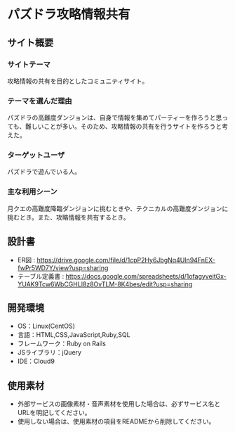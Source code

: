 # パズドラ攻略情報共有

## サイト概要
### サイトテーマ
攻略情報の共有を目的としたコミュニティサイト。

### テーマを選んだ理由
パズドラの高難度ダンジョンは、自身で情報を集めてパーティーを作ろうと思っても、難しいことが多い。そのため、攻略情報の共有を行うサイトを作ろうと考えた。

### ターゲットユーザ
パズドラで遊んでいる人。

### 主な利用シーン
月クエの高難度降臨ダンジョンに挑むときや、テクニカルの高難度ダンジョンに挑むとき。また、攻略情報を共有するとき。

## 設計書
- ER図 : https://drive.google.com/file/d/1cpP2Hy6JbgNq4UIn94FnEX-fwPr5WD7Y/view?usp=sharing
- テーブル定義書 : https://docs.google.com/spreadsheets/d/1ofagyveitGx-YUAK9Tcw6WbCGHLl8z8OvTLM-8K4bes/edit?usp=sharing

## 開発環境
- OS：Linux(CentOS)
- 言語：HTML,CSS,JavaScript,Ruby,SQL
- フレームワーク：Ruby on Rails
- JSライブラリ：jQuery
- IDE：Cloud9

## 使用素材
- 外部サービスの画像素材・音声素材を使用した場合は、必ずサービス名とURLを明記してください。
- 使用しない場合は、使用素材の項目をREADMEから削除してください。